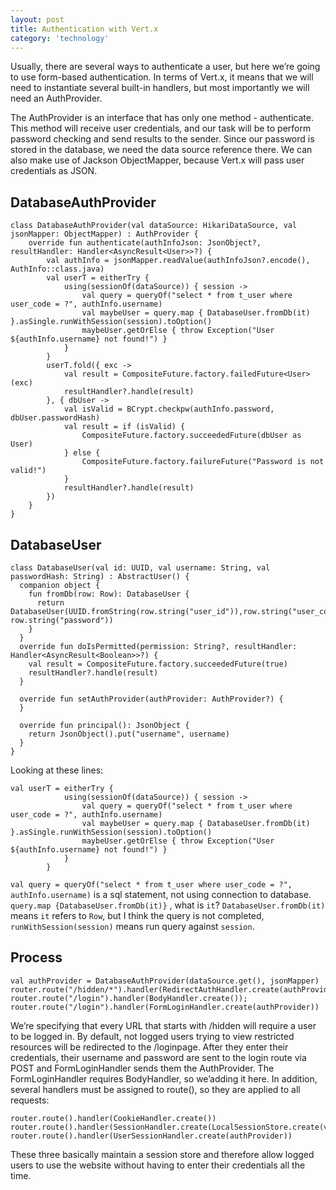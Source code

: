 ```yaml
---
layout: post
title: Authentication with Vert.x
category: 'technology'
---
```


Usually, there are several ways to authenticate a user, but here we’re going to use form-based authentication. In terms of Vert.x, it means that we will need to instantiate several built-in handlers, but most importantly we will need an AuthProvider.

The AuthProvider is an interface that has only one method - authenticate. This method will receive user credentials, and our task will be to perform password checking and send results to the sender. Since our password is stored in the database, we need the data source reference there. We can also make use of Jackson ObjectMapper, because Vert.x will pass user credentials as JSON.

##  DatabaseAuthProvider

```
class DatabaseAuthProvider(val dataSource: HikariDataSource, val jsonMapper: ObjectMapper) : AuthProvider {
    override fun authenticate(authInfoJson: JsonObject?, resultHandler: Handler<AsyncResult<User>>?) {
        val authInfo = jsonMapper.readValue(authInfoJson?.encode(), AuthInfo::class.java)
        val userT = eitherTry {
            using(sessionOf(dataSource)) { session ->
                val query = queryOf("select * from t_user where user_code = ?", authInfo.username)
                val maybeUser = query.map { DatabaseUser.fromDb(it) }.asSingle.runWithSession(session).toOption()
                maybeUser.getOrElse { throw Exception("User ${authInfo.username} not found!") }
            }
        }
        userT.fold({ exc ->
            val result = CompositeFuture.factory.failedFuture<User>(exc)
            resultHandler?.handle(result)
        }, { dbUser ->
            val isValid = BCrypt.checkpw(authInfo.password, dbUser.passwordHash)
            val result = if (isValid) {
                CompositeFuture.factory.succeededFuture(dbUser as User)
            } else {
                CompositeFuture.factory.failureFuture("Password is not valid!")
            }
            resultHandler?.handle(result)
        })
    }
}
```

##  DatabaseUser

```
class DatabaseUser(val id: UUID, val username: String, val passwordHash: String) : AbstractUser() {
  companion object {
    fun fromDb(row: Row): DatabaseUser {
      return DatabaseUser(UUID.fromString(row.string("user_id")),row.string("user_code"), row.string("password"))
    }
  }
  override fun doIsPermitted(permission: String?, resultHandler: Handler<AsyncResult<Boolean>>?) {
    val result = CompositeFuture.factory.succeededFuture(true)
    resultHandler?.handle(result)
  }

  override fun setAuthProvider(authProvider: AuthProvider?) {
  }

  override fun principal(): JsonObject {
    return JsonObject().put("username", username)
  }
}
```

Looking at these lines:

```
val userT = eitherTry {
            using(sessionOf(dataSource)) { session ->
                val query = queryOf("select * from t_user where user_code = ?", authInfo.username)
                val maybeUser = query.map { DatabaseUser.fromDb(it) }.asSingle.runWithSession(session).toOption()
                maybeUser.getOrElse { throw Exception("User ${authInfo.username} not found!") }
            }
        }
```

```val query = queryOf("select * from t_user where user_code = ?", authInfo.username)``` is a sql statement,
not using connection to database. ```query.map {DatabaseUser.fromDb(it)}``` , what is ```it```?
```DatabaseUser.fromDb(it)``` means ```it``` refers to ```Row```, but I think the query is not completed,
```runWithSession(session)``` means run query against ```session```.



##  Process

```
val authProvider = DatabaseAuthProvider(dataSource.get(), jsonMapper)
router.route("/hidden/*").handler(RedirectAuthHandler.create(authProvider))
router.route("/login").handler(BodyHandler.create());
router.route("/login").handler(FormLoginHandler.create(authProvider))
```

We’re specifying that every URL that starts with /hidden will require a user to be logged in. By default, not logged users trying to view restricted resources will be redirected to the /loginpage. After they enter their credentials, their username and password are sent to the login route via POST and FormLoginHandler sends them the AuthProvider. The FormLoginHandler requires BodyHandler, so we’adding it here.
In addition, several handlers must be assigned to route(), so they are applied to all requests:

```
router.route().handler(CookieHandler.create())
router.route().handler(SessionHandler.create(LocalSessionStore.create(vertx)))
router.route().handler(UserSessionHandler.create(authProvider))
```

These three basically maintain a session store and therefore allow logged users to use the website without having to enter their credentials all the time.





